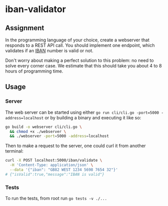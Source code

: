 # iban-validator

## Assignment

In the programming language of your choice, create a webserver that responds to a REST API call.
You should implement one endpoint, which validates if an [IBAN][1] number is valid or not.

Don't worry about making a perfect solution to this problem: no need to solve every corner case. We estimate that this should take you about 4 to 8 hours of programming time.

[1]: https://en.wikipedia.org/wiki/International_Bank_Account_Number

## Usage

### Server

The web server can be started using either `go run cli/cli.go -port=5000 -address=localhost` or by building a binary and executing it like so:

```bash
go build -o webserver cli/cli.go \
  && chmod +x ./webserver \
  && ./webserver -port=5000 -address=localhost
```

Then to make a request to the server, one could curl it from another terminal:

```bash
curl -X POST localhost:5000/iban/validate \
  -H 'Content-Type: application/json' \
  --data '{"iban": "GB82 WEST 1234 5698 7654 32"}'
# {"isValid":true,"message":"IBAN is valid"}
```

### Tests

To run the tests, from root run `go tests -v ./...`
